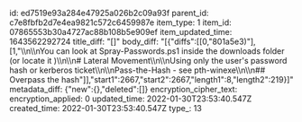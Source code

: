 id: ed7519e93a284e47925a026b2c09a93f
parent_id: c7e8fbfb2d7e4ea9821c572c6459987e
item_type: 1
item_id: 07865553b30a4727ac88b108b5e909ef
item_updated_time: 1643562292724
title_diff: "[]"
body_diff: "[{\"diffs\":[[0,\"801a5e3)\"],[1,\"\\\n\\\nYou can look at Spray-Passwords.ps1 inside the downloads folder (or locate it )\\\n\\\n# Lateral Movement\\\n\\\nUsing only the user's password hash or kerberos ticket\\\n\\\nPass-the-Hash - see pth-winexe\\\n\\\n## Overpass the hash\"]],\"start1\":2667,\"start2\":2667,\"length1\":8,\"length2\":219}]"
metadata_diff: {"new":{},"deleted":[]}
encryption_cipher_text: 
encryption_applied: 0
updated_time: 2022-01-30T23:53:40.547Z
created_time: 2022-01-30T23:53:40.547Z
type_: 13
